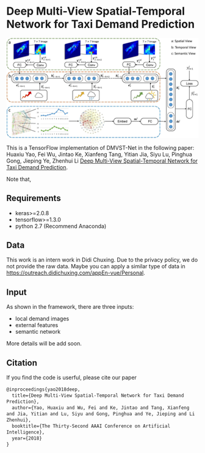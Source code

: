 # Deep Multi-View Spatial-Temporal Network for Taxi Demand Prediction
![Diffusion Convolutional Recurrent Neural Network](figures/framework.jpg "Framework")

This is a TensorFlow implementation of DMVST-Net in the following paper: \
Huaxiu Yao, Fei Wu, Jintao Ke, Xianfeng Tang, Yitian Jia, Siyu Lu, Pinghua Gong, Jieping Ye, Zhenhui Li [Deep Multi-View Spatial-Temporal Network for Taxi Demand Prediction](https://faculty.ist.psu.edu/jessieli/Publications/2018-AAAI-taxi-demand.pdf).

Note that, 

## Requirements
- keras>=2.0.8
- tensorflow>=1.3.0
- python 2.7 (Recommend Anaconda)

## Data
This work is an intern work in Didi Chuxing. Due to the privacy policy, we do not provide the raw data. Maybe you can apply a similar type of data in https://outreach.didichuxing.com/appEn-vue/Personal. 

## Input
As shown in the framework, there are three inputs:
- local demand images
- external features
- semantic network

More details will be add soon.

## Citation
If you find the code is userful, please cite our paper
```
@inproceedings{yao2018deep,
  title={Deep Multi-View Spatial-Temporal Network for Taxi Demand Prediction},
  author={Yao, Huaxiu and Wu, Fei and Ke, Jintao and Tang, Xianfeng and Jia, Yitian and Lu, Siyu and Gong, Pinghua and Ye, Jieping and Li Zhenhui},
  booktitle={The Thirty-Second AAAI Conference on Artificial Intelligence},
  year={2018}
}
```
